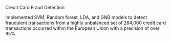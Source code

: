 Credit Card Fraud Detection

Implemented SVM, Random forest, LDA, and GNB models to detect fraudulent transactions from a highly unbalanced set of 284,000 credit card transactions occurred within the European Union with a precision of over 95%.
